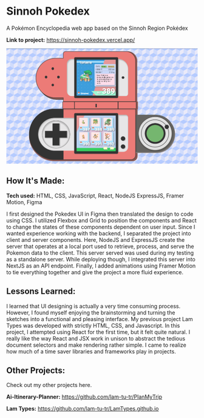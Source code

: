 # Sinnoh Pokedex
A Pokémon Encyclopedia web app based on the Sinnoh Region Pokédex

**Link to project:** https://sinnoh-pokedex.vercel.app/

![Pic](/client/public/Pokedex.png)

## How It's Made:

**Tech used:** HTML, CSS, JavaScript, React, NodeJS ExpressJS, Framer Motion, Figma

I first designed the Pokedex UI in Figma then translated the design to code using CSS. I utilized Flexbox and Grid to position the components and React to change the states of these components dependent on user input. Since I wanted experience working with the backend, I separated the project into client and server components. Here, NodeJS and ExpressJS create the server that operates at a local port used to retrieve, process, and serve the Pokemon data to the client. This server served was used during my testing as a standalone server. While deploying though, I integrated this server into NextJS as an API endpoint. Finally, I added animations using Framer Motion to tie everything together and give the project a more fluid experience.

## Lessons Learned:
I learned that UI designing is actually a very time consuming process. However, I found myself enjoying the brainstorming and turning the sketches into a functional and pleasing interface. 
My previous project Lam Types was developed with strictly HTML, CSS, and Javascript. In this project, I attempted using React for the first time, but it felt quite natural. I really like the way React and JSX work in unison to abstract the tedious document selectors and make rendering rather simple. I came to realize how much of a time saver libraries and frameworks play in projects.

## Other Projects:

Check out my other projects here.

**Ai-Itinerary-Planner:** https://github.com/lam-tu-tr/PlanMyTrip

**Lam Types:** https://github.com/lam-tu-tr/LamTypes.github.io

